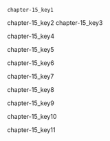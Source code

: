 ```ngMeta
chapter-15_key1
```

chapter-15_key2
chapter-15_key3


chapter-15_key4


chapter-15_key5


chapter-15_key6


chapter-15_key7


chapter-15_key8


chapter-15_key9


chapter-15_key10


chapter-15_key11
